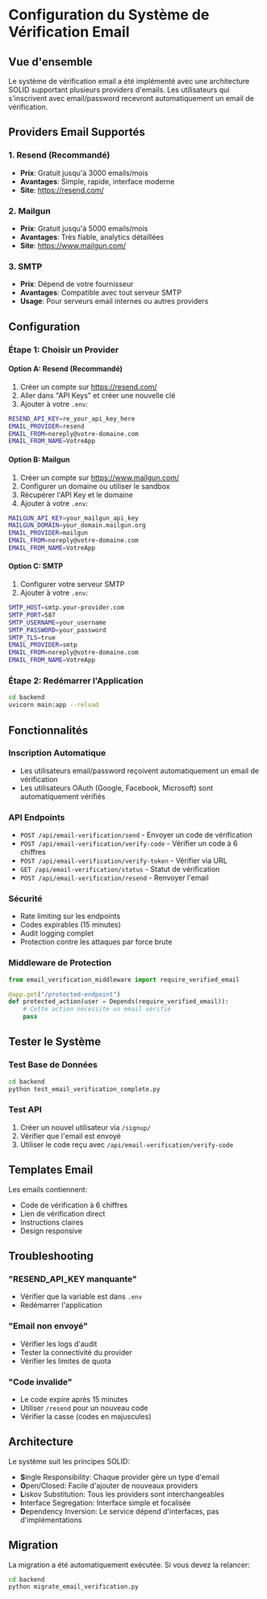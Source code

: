 # Configuration du Système de Vérification Email

## Vue d'ensemble

Le système de vérification email a été implémenté avec une architecture SOLID supportant plusieurs providers d'emails. Les utilisateurs qui s'inscrivent avec email/password recevront automatiquement un email de vérification.

## Providers Email Supportés

### 1. Resend (Recommandé)
- **Prix**: Gratuit jusqu'à 3000 emails/mois
- **Avantages**: Simple, rapide, interface moderne
- **Site**: https://resend.com/

### 2. Mailgun
- **Prix**: Gratuit jusqu'à 5000 emails/mois
- **Avantages**: Très fiable, analytics détaillées
- **Site**: https://www.mailgun.com/

### 3. SMTP
- **Prix**: Dépend de votre fournisseur
- **Avantages**: Compatible avec tout serveur SMTP
- **Usage**: Pour serveurs email internes ou autres providers

## Configuration

### Étape 1: Choisir un Provider

#### Option A: Resend (Recommandé)
1. Créer un compte sur https://resend.com/
2. Aller dans "API Keys" et créer une nouvelle clé
3. Ajouter à votre `.env`:
```bash
RESEND_API_KEY=re_your_api_key_here
EMAIL_PROVIDER=resend
EMAIL_FROM=noreply@votre-domaine.com
EMAIL_FROM_NAME=VotreApp
```

#### Option B: Mailgun
1. Créer un compte sur https://www.mailgun.com/
2. Configurer un domaine ou utiliser le sandbox
3. Récupérer l'API Key et le domaine
4. Ajouter à votre `.env`:
```bash
MAILGUN_API_KEY=your_mailgun_api_key
MAILGUN_DOMAIN=your_domain.mailgun.org
EMAIL_PROVIDER=mailgun
EMAIL_FROM=noreply@votre-domaine.com
EMAIL_FROM_NAME=VotreApp
```

#### Option C: SMTP
1. Configurer votre serveur SMTP
2. Ajouter à votre `.env`:
```bash
SMTP_HOST=smtp.your-provider.com
SMTP_PORT=587
SMTP_USERNAME=your_username
SMTP_PASSWORD=your_password
SMTP_TLS=true
EMAIL_PROVIDER=smtp
EMAIL_FROM=noreply@votre-domaine.com
EMAIL_FROM_NAME=VotreApp
```

### Étape 2: Redémarrer l'Application
```bash
cd backend
uvicorn main:app --reload
```

## Fonctionnalités

### Inscription Automatique
- Les utilisateurs email/password reçoivent automatiquement un email de vérification
- Les utilisateurs OAuth (Google, Facebook, Microsoft) sont automatiquement vérifiés

### API Endpoints
- `POST /api/email-verification/send` - Envoyer un code de vérification
- `POST /api/email-verification/verify-code` - Vérifier un code à 6 chiffres
- `POST /api/email-verification/verify-token` - Vérifier via URL
- `GET /api/email-verification/status` - Statut de vérification
- `POST /api/email-verification/resend` - Renvoyer l'email

### Sécurité
- Rate limiting sur les endpoints
- Codes expirables (15 minutes)
- Audit logging complet
- Protection contre les attaques par force brute

### Middleware de Protection
```python
from email_verification_middleware import require_verified_email

@app.get("/protected-endpoint")
def protected_action(user = Depends(require_verified_email)):
    # Cette action nécessite un email vérifié
    pass
```

## Tester le Système

### Test Base de Données
```bash
cd backend
python test_email_verification_complete.py
```

### Test API
1. Créer un nouvel utilisateur via `/signup/`
2. Vérifier que l'email est envoyé
3. Utiliser le code reçu avec `/api/email-verification/verify-code`

## Templates Email

Les emails contiennent:
- Code de vérification à 6 chiffres
- Lien de vérification direct
- Instructions claires
- Design responsive

## Troubleshooting

### "RESEND_API_KEY manquante"
- Vérifier que la variable est dans `.env`
- Redémarrer l'application

### "Email non envoyé"
- Vérifier les logs d'audit
- Tester la connectivité du provider
- Vérifier les limites de quota

### "Code invalide"
- Le code expire après 15 minutes
- Utiliser `/resend` pour un nouveau code
- Vérifier la casse (codes en majuscules)

## Architecture

Le système suit les principes SOLID:
- **S**ingle Responsibility: Chaque provider gère un type d'email
- **O**pen/Closed: Facile d'ajouter de nouveaux providers
- **L**iskov Substitution: Tous les providers sont interchangeables
- **I**nterface Segregation: Interface simple et focalisée
- **D**ependency Inversion: Le service dépend d'interfaces, pas d'implémentations

## Migration

La migration a été automatiquement exécutée. Si vous devez la relancer:
```bash
cd backend
python migrate_email_verification.py
```